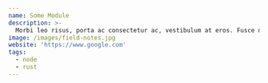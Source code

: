 ```yaml
---
name: Some Module
description: >-
  Morbi leo risus, porta ac consectetur ac, vestibulum at eros. Fusce dapibus, tellus ac cursus commodo.
image: /images/field-notes.jpg
website: 'https://www.google.com'
tags:
  - node
  - rust
---
```


